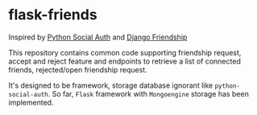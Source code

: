 # flask-friends

Inspired by [Python Social Auth](https://github.com/python-social-auth) and [Django Friendship](https://github.com/revsys/django-friendship)

This repository contains common code supporting friendship request, accept and reject feature and endpoints to retrieve a list of connected friends, rejected/open friendship request.

It's designed to be framework, storage database ignorant like `python-social-auth`. So far, `Flask` framework with `Mongoengine` storage has been implemented.
